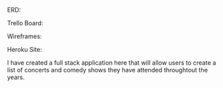 ERD: 

Trello Board:

Wireframes:

Heroku Site:

I have created a full stack application here that will allow users to create a list of concerts and comedy shows they have attended throughtout the years.
